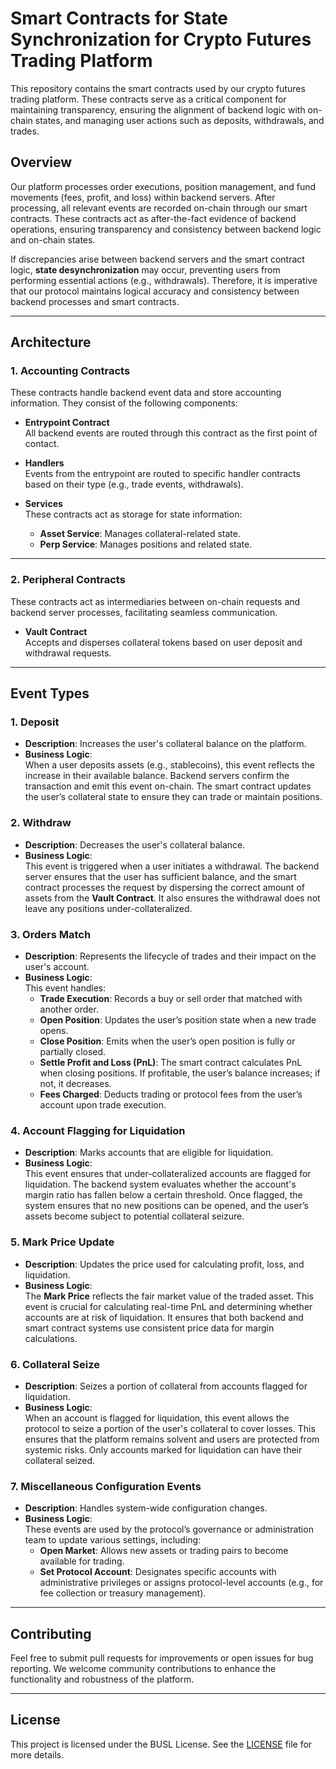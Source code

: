 # Smart Contracts for State Synchronization for Crypto Futures Trading Platform

This repository contains the smart contracts used by our crypto futures trading platform. These contracts serve as a critical component for maintaining transparency, ensuring the alignment of backend logic with on-chain states, and managing user actions such as deposits, withdrawals, and trades.

## Overview

Our platform processes order executions, position management, and fund movements (fees, profit, and loss) within backend servers. After processing, all relevant events are recorded on-chain through our smart contracts. These contracts act as after-the-fact evidence of backend operations, ensuring transparency and consistency between backend logic and on-chain states.

If discrepancies arise between backend servers and the smart contract logic, **state desynchronization** may occur, preventing users from performing essential actions (e.g., withdrawals). Therefore, it is imperative that our protocol maintains logical accuracy and consistency between backend processes and smart contracts.

---

## Architecture

### 1. **Accounting Contracts**

These contracts handle backend event data and store accounting information. They consist of the following components:

- **Entrypoint Contract**  
  All backend events are routed through this contract as the first point of contact.

- **Handlers**  
  Events from the entrypoint are routed to specific handler contracts based on their type (e.g., trade events, withdrawals).

- **Services**  
  These contracts act as storage for state information:
  - **Asset Service**: Manages collateral-related state.
  - **Perp Service**: Manages positions and related state.

---

### 2. **Peripheral Contracts**

These contracts act as intermediaries between on-chain requests and backend server processes, facilitating seamless communication.

- **Vault Contract**  
  Accepts and disperses collateral tokens based on user deposit and withdrawal requests.

---

## Event Types

### 1. **Deposit**

- **Description**: Increases the user's collateral balance on the platform.
- **Business Logic**:  
  When a user deposits assets (e.g., stablecoins), this event reflects the increase in their available balance. Backend servers confirm the transaction and emit this event on-chain. The smart contract updates the user’s collateral state to ensure they can trade or maintain positions.

### 2. **Withdraw**

- **Description**: Decreases the user's collateral balance.
- **Business Logic**:  
  This event is triggered when a user initiates a withdrawal. The backend server ensures that the user has sufficient balance, and the smart contract processes the request by dispersing the correct amount of assets from the **Vault Contract**. It also ensures the withdrawal does not leave any positions under-collateralized.

### 3. **Orders Match**

- **Description**: Represents the lifecycle of trades and their impact on the user's account.
- **Business Logic**:  
  This event handles:
  - **Trade Execution**: Records a buy or sell order that matched with another order.
  - **Open Position**: Updates the user’s position state when a new trade opens.
  - **Close Position**: Emits when the user’s open position is fully or partially closed.
  - **Settle Profit and Loss (PnL)**: The smart contract calculates PnL when closing positions. If profitable, the user’s balance increases; if not, it decreases.
  - **Fees Charged**: Deducts trading or protocol fees from the user’s account upon trade execution.

### 4. **Account Flagging for Liquidation**

- **Description**: Marks accounts that are eligible for liquidation.
- **Business Logic**:  
  This event ensures that under-collateralized accounts are flagged for liquidation. The backend system evaluates whether the account's margin ratio has fallen below a certain threshold. Once flagged, the system ensures that no new positions can be opened, and the user’s assets become subject to potential collateral seizure.

### 5. **Mark Price Update**

- **Description**: Updates the price used for calculating profit, loss, and liquidation.
- **Business Logic**:  
  The **Mark Price** reflects the fair market value of the traded asset. This event is crucial for calculating real-time PnL and determining whether accounts are at risk of liquidation. It ensures that both backend and smart contract systems use consistent price data for margin calculations.

### 6. **Collateral Seize**

- **Description**: Seizes a portion of collateral from accounts flagged for liquidation.
- **Business Logic**:  
  When an account is flagged for liquidation, this event allows the protocol to seize a portion of the user's collateral to cover losses. This ensures that the platform remains solvent and users are protected from systemic risks. Only accounts marked for liquidation can have their collateral seized.

### 7. **Miscellaneous Configuration Events**

- **Description**: Handles system-wide configuration changes.
- **Business Logic**:  
  These events are used by the protocol’s governance or administration team to update various settings, including:
  - **Open Market**: Allows new assets or trading pairs to become available for trading.
  - **Set Protocol Account**: Designates specific accounts with administrative privileges or assigns protocol-level accounts (e.g., for fee collection or treasury management).

---

## Contributing

Feel free to submit pull requests for improvements or open issues for bug reporting. We welcome community contributions to enhance the functionality and robustness of the platform.

---

## License

This project is licensed under the BUSL License. See the [LICENSE](./LICENSE) file for more details.
